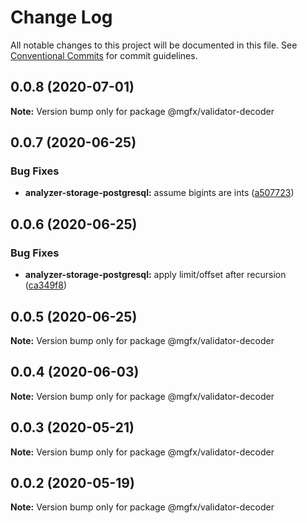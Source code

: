 # Change Log

All notable changes to this project will be documented in this file.
See [Conventional Commits](https://conventionalcommits.org) for commit guidelines.

## 0.0.8 (2020-07-01)

**Note:** Version bump only for package @mgfx/validator-decoder





## 0.0.7 (2020-06-25)


### Bug Fixes

* **analyzer-storage-postgresql:** assume bigints are ints ([a507723](https://github.com/ai-labs-team/mgFx/commit/a507723))





## 0.0.6 (2020-06-25)


### Bug Fixes

* **analyzer-storage-postgresql:** apply limit/offset after recursion ([ca349f8](https://github.com/ai-labs-team/mgFx/commit/ca349f8))





## 0.0.5 (2020-06-25)

**Note:** Version bump only for package @mgfx/validator-decoder





## 0.0.4 (2020-06-03)

**Note:** Version bump only for package @mgfx/validator-decoder





## 0.0.3 (2020-05-21)

**Note:** Version bump only for package @mgfx/validator-decoder





## 0.0.2 (2020-05-19)

**Note:** Version bump only for package @mgfx/validator-decoder
